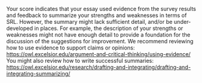 Your score indicates that your essay used evidence from the survey results and feedback to summarize your strengths and weaknesses in terms of SRL. However, the summary might lack sufficient detail, and/or be under-developed in places. For example, the description of your strengths or weaknesses might not have enough detail to provide a foundation for the discussion of the suggestions for improvement.  We recommend reviewing how to use evidence to support claims or opinions: https://owl.excelsior.edu/argument-and-critical-thinking/using-evidence/  You might also review how to write successful summaries: https://owl.excelsior.edu/research/drafting-and-integrating/drafting-and-integrating-summarizing/
